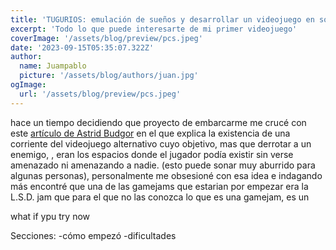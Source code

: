 ```yaml
---
title: 'TUGURIOS: emulación de sueños y desarrollar un videojuego en solitario'
excerpt: 'Todo lo que puede interesarte de mi primer videojuego'
coverImage: '/assets/blog/preview/pcs.jpeg'
date: '2023-09-15T05:35:07.322Z'
author:
  name: Juampablo
  picture: '/assets/blog/authors/juan.jpg'
ogImage:
  url: '/assets/blog/preview/pcs.jpeg'
---
```


hace un tiempo decidiendo que proyecto de embarcarme me crucé con este [artículo de Astrid Budgor](https://reallifemag.com/a-warm-place/) en el que explica la existencia de una corriente del videojuego alternativo cuyo objetivo, mas que derrotar a un enemigo, , eran los espacios donde el jugador podía existir sin verse amenazado ni amenazando a nadie. (esto puede sonar muy aburrido para algunas personas), personalmente me obsesioné con esa idea e indagando más encontré que una de las gamejams que estarian por empezar era la L.S.D. jam que para el que no las conozca lo que es una gamejam, es un 


what if ypu try now



Secciones:
-cómo empezó
-dificultades